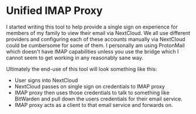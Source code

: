 # Unified IMAP Proxy
I started writing this tool to help provide a single sign on experience for members of my family to view their email via NextCloud.
We all use different providers and configuring each of these accounts manually via NextCloud could be cumbersome for some of them.
I personally am using ProtonMail which doesn't have IMAP capabilities unless you use the bridge which I cannot seem to get working
in any reasonably sane way.

Ultimately the end-use of this tool will look something like this:

* User signs into NextCloud
* NextCloud passes on single sign on credentials to IMAP proxy
* IMAP proxy then uses those credentials to talk to something like BitWarden and pull down the users credentials for their email service.
* IMAP proxy acts as a client to that email service and forwards on.

